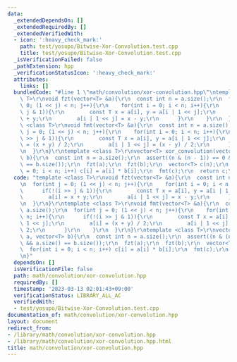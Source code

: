 ```yaml
---
data:
  _extendedDependsOn: []
  _extendedRequiredBy: []
  _extendedVerifiedWith:
  - icon: ':heavy_check_mark:'
    path: test/yosupo/Bitwise-Xor-Convolution.test.cpp
    title: test/yosupo/Bitwise-Xor-Convolution.test.cpp
  _isVerificationFailed: false
  _pathExtension: hpp
  _verificationStatusIcon: ':heavy_check_mark:'
  attributes:
    links: []
  bundledCode: "#line 1 \"math/convolution/xor-convolution.hpp\"\ntemplate <class\
    \ T>\r\nvoid fzt(vector<T> &a){\r\n  const int n = a.size();\r\n  for(int j =\
    \ 0; (1 << j) < n; j++){\r\n    for(int i = 0; i < n; i++){\r\n      if(!(i >>\
    \ j & 1)){\r\n        const T x = a[i], y = a[i | 1 << j];\r\n        a[i] = x\
    \ + y;\r\n        a[i | 1 << j] = x - y;\r\n      }\r\n    }\r\n  }\r\n}\r\ntemplate\
    \ <class T>\r\nvoid fmt(vector<T> &a){\r\n  const int n = a.size();\r\n  for(int\
    \ j = 0; (1 << j) < n; j++){\r\n    for(int i = 0; i < n; i++){\r\n      if(!(i\
    \ >> j & 1)){\r\n        const T x = a[i], y = a[i | 1 << j];\r\n        a[i]\
    \ = (x + y) / 2;\r\n        a[i | 1 << j] = (x - y) / 2;\r\n      }\r\n    }\r\
    \n  }\r\n}\r\ntemplate <class T>\r\nvector<T> xor_convolution(vector<T> a, vector<T>\
    \ b){\r\n  const int n = a.size();\r\n  assert((n & (n - 1)) == 0 && a.size()\
    \ == b.size());\r\n  fzt(a);\r\n  fzt(b);\r\n  vector<T> c(n);\r\n  for(int i\
    \ = 0; i < n; i++) c[i] = a[i] * b[i];\r\n  fmt(c);\r\n  return c;\r\n}\n"
  code: "template <class T>\r\nvoid fzt(vector<T> &a){\r\n  const int n = a.size();\r\
    \n  for(int j = 0; (1 << j) < n; j++){\r\n    for(int i = 0; i < n; i++){\r\n\
    \      if(!(i >> j & 1)){\r\n        const T x = a[i], y = a[i | 1 << j];\r\n\
    \        a[i] = x + y;\r\n        a[i | 1 << j] = x - y;\r\n      }\r\n    }\r\
    \n  }\r\n}\r\ntemplate <class T>\r\nvoid fmt(vector<T> &a){\r\n  const int n =\
    \ a.size();\r\n  for(int j = 0; (1 << j) < n; j++){\r\n    for(int i = 0; i <\
    \ n; i++){\r\n      if(!(i >> j & 1)){\r\n        const T x = a[i], y = a[i |\
    \ 1 << j];\r\n        a[i] = (x + y) / 2;\r\n        a[i | 1 << j] = (x - y) /\
    \ 2;\r\n      }\r\n    }\r\n  }\r\n}\r\ntemplate <class T>\r\nvector<T> xor_convolution(vector<T>\
    \ a, vector<T> b){\r\n  const int n = a.size();\r\n  assert((n & (n - 1)) == 0\
    \ && a.size() == b.size());\r\n  fzt(a);\r\n  fzt(b);\r\n  vector<T> c(n);\r\n\
    \  for(int i = 0; i < n; i++) c[i] = a[i] * b[i];\r\n  fmt(c);\r\n  return c;\r\
    \n}"
  dependsOn: []
  isVerificationFile: false
  path: math/convolution/xor-convolution.hpp
  requiredBy: []
  timestamp: '2023-03-13 02:01:43+09:00'
  verificationStatus: LIBRARY_ALL_AC
  verifiedWith:
  - test/yosupo/Bitwise-Xor-Convolution.test.cpp
documentation_of: math/convolution/xor-convolution.hpp
layout: document
redirect_from:
- /library/math/convolution/xor-convolution.hpp
- /library/math/convolution/xor-convolution.hpp.html
title: math/convolution/xor-convolution.hpp
---
```

